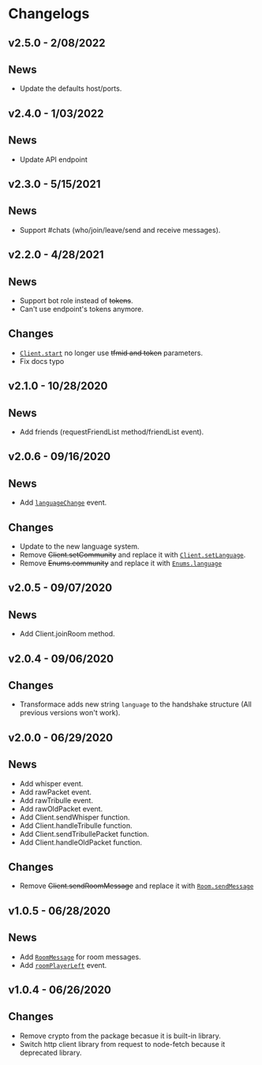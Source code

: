 # Changelogs

## v2.5.0 - 2/08/2022

## News
- Update the defaults host/ports.

## v2.4.0 - 1/03/2022

## News
- Update API endpoint

## v2.3.0 - 5/15/2021

## News
- Support #chats (who/join/leave/send and receive messages).

## v2.2.0 - 4/28/2021

## News
- Support bot role instead of ~~tokens~~.
- Can't use endpoint's tokens anymore.

## Changes
- [`Client.start`](docs/Client.md#start) no longer use ~~tfmid and token~~ parameters.
- Fix docs typo

## v2.1.0 - 10/28/2020

## News
- Add friends (requestFriendList method/friendList event).


## v2.0.6 - 09/16/2020

## News
- Add [`languageChange`](docs/Client.md#languagechange) event.

## Changes
- Update to the new language system.
- Remove ~~Client.setCommunity~~ and replace it with [`Client.setLanguage`](docs/Client.md#setLanguage).
- Remove ~~Enums.community~~ and replace it with [`Enums.language`](docs/Enums.md#language)

## v2.0.5 - 09/07/2020

## News
- Add Client.joinRoom method.

## v2.0.4 - 09/06/2020

## Changes
- Transformace adds new string `language` to the handshake structure (All previous versions won't work).

## v2.0.0 - 06/29/2020

## News
- Add whisper event.
- Add rawPacket event.
- Add rawTribulle event.
- Add rawOldPacket event.
- Add Client.sendWhisper function.
- Add Client.handleTribulle function.
- Add Client.sendTribullePacket function.
- Add Client.handleOldPacket function.

## Changes
- Remove ~~Client.sendRoomMessage~~ and replace it with [`Room.sendMessage`](docs/Room.md#roomsendmessagemessage)

## v1.0.5 - 06/28/2020

## News
- Add [`RoomMessage`](docs/RoomMessage.md) for room messages.
- Add [`roomPlayerLeft`](docs/Client.md#roomplayerleft) event.

## v1.0.4 - 06/26/2020

## Changes
- Remove crypto from the package becasue it is built-in library.
- Switch http client library from request to node-fetch because it deprecated library.

